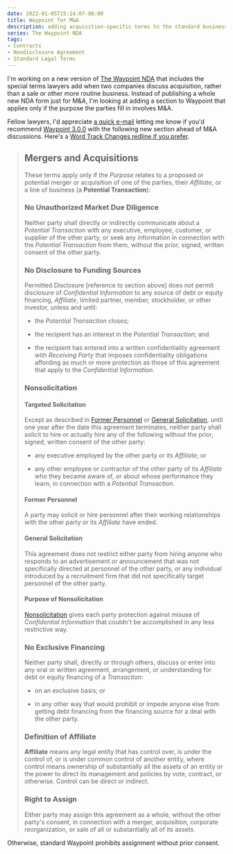 ```yaml
---
date: 2022-01-05T15:14:07-08:00
title: Waypoint for M&A
description: adding acquisition-specific terms to the standard business NDA
series: The Waypoint NDA
tags:
- Contracts
- Nondisclosure Agreement
- Standard Legal Terms
---
```


I'm working on a new version of [The Waypoint NDA](https://waypointnda.com) that includes the special terms lawyers add when two companies discuss acquisition, rather than a sale or other more routine business.  Instead of publishing a whole new NDA form just for M&A, I'm looking at adding a section to Waypoint that applies only if the purpose the parties fill in involves M&A.

Fellow lawyers, I'd appreciate [a quick e-mail](mailto:kyle@kemitchell.com?subject=Waypoint%20for%20M%26A) letting me know if you'd recommend [Waypoint 3.0.0](https://waypointnda.com/3.0.0) with the following new section ahead of M&A discussions.  Here's a [Word Track Changes redline if you prefer](/files/waypoint-m-and-a-draft.docx).

> ## Mergers and Acquisitions
>
> These terms apply only if the _Purpose_ relates to a proposed or potential merger or acquisition of one of the parties, their _Affiliate_, or a line of business (a **Potential Transaction**):
>
> ### No Unauthorized Market Due Diligence
>
> Neither party shall directly or indirectly communicate about a _Potential Transaction_ with any executive, employee, customer, or supplier of the other party, or seek any information in connection with the _Potential Transaction_ from them, without the prior, signed, written consent of the other party.
>
> ### No Disclosure to Funding Sources
>
> Permitted Disclosure [reference to section above] does not permit disclosure of _Confidential Information_ to any source of debt or equity financing, _Affiliate_, limited partner, member, stockholder, or other investor, unless and until:
>
> - the _Potential Transaction_ closes;
>
> - the recipient has an interest in the _Potential Transaction_; and
>
> <!-- Note: The following language parallels permission for disclosure to Personnel. -->
>
> - the recipient has entered into a written confidentiality agreement with _Receiving Party_ that imposes confidentiality obligations affording as much or more protection as those of this agreement that apply to the _Confidential Information_.
>
> ### Nonsolicitation
>
> #### Targeted Solicitation
>
> Except as described in [Former Personnel](#former-personnel) or [General Solicitation](#general-solicitation), until one year after the date this agreement terminates, neither party shall solicit to hire or actually hire any of the following without the prior, signed, written consent of the other party:
>
> - any executive employed by the other party or its _Affiliate_; or
>
> - any other employee or contractor of the other party of its _Affiliate_ who they became aware of, or about whose performance they learn, in connection with a _Potential Transaction_.
>
> #### Former Personnel
>
> A party may solicit or hire personnel after their working relationships with the other party or its _Affiliate_ have ended.
>
> #### General Solicitation
>
> This agreement does not restrict either party from hiring anyone who responds to an advertisement or announcement that was not specifically directed at personnel of the other party, or any individual introduced by a recruitment firm that did not specifically target personnel of the other party.
>
> #### Purpose of Nonsolicitation
>
> [Nonsolicitation](#nonsolicitation) gives each party protection against misuse of _Confidential Information_ that couldn't be accomplished in any less restrictive way.
>
> ### No Exclusive Financing
>
> Neither party shall, directly or through others, discuss or enter into any oral or written agreement, arrangement, or understanding for debt or equity financing of a _Transaction_:
>
> - on an exclusive basis; or
>
> - in any other way that would prohibit or impede anyone else from getting debt financing from the financing source for a deal with the other party.
>
> ### Definition of Affiliate
>
> **Affiliate** means any legal entity that has control over, is under the control of, or is under common control of another entity, where control means ownership of substantially all the assets of an entity or the power to direct its management and policies by vote, contract, or otherwise.  Control can be direct or indirect.
>
> ### Right to Assign
>
> Either party may assign this agreement as a whole, without the other party's consent, in connection with a merger, acquisition, corporate reorganization, or sale of all or substantially all of its assets.

Otherwise, standard Waypoint prohibits assignment without prior consent.
